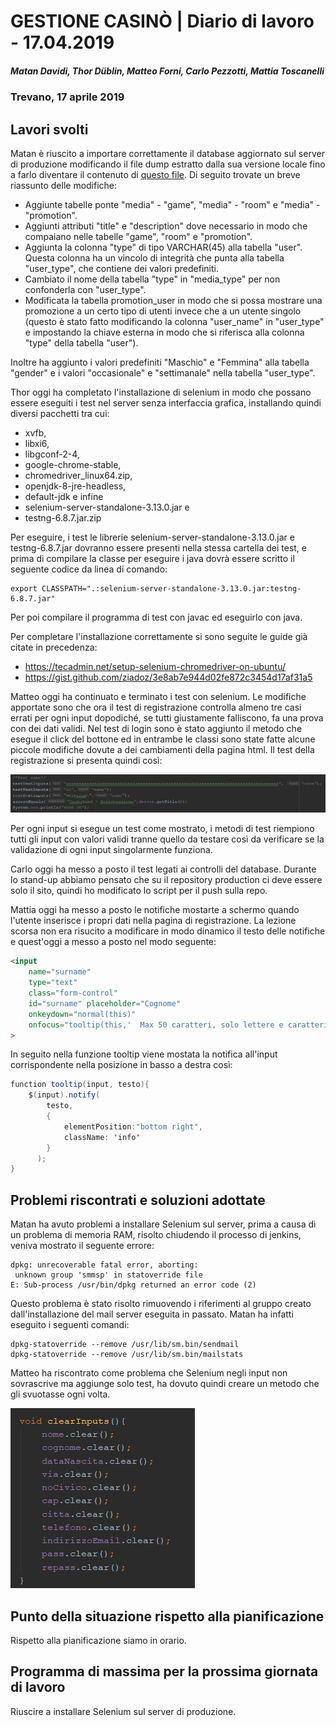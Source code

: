 # GESTIONE CASINÒ | Diario di lavoro - 17.04.2019
##### Matan Davidi, Thor Düblin, Matteo Forni, Carlo Pezzotti, Mattia Toscanelli
### Trevano, 17 aprile 2019

## Lavori svolti
Matan è riuscito a importare correttamente il database aggiornato sul server di produzione modificando il file dump estratto dalla sua versione locale fino a farlo diventare il contenuto di [questo file](../code/sql/DB/cashyland_db_2.sql). Di seguito trovate un breve riassunto delle modifiche:
- Aggiunte tabelle ponte "media" - "game", "media" - "room" e "media" - "promotion".
- Aggiunti attributi "title" e "description" dove necessario in modo che compaiano nelle tabelle "game", "room" e "promotion".
- Aggiunta la colonna "type" di tipo VARCHAR(45) alla tabella "user". Questa colonna ha un vincolo di integrità che punta alla tabella "user_type", che contiene dei valori predefiniti.
- Cambiato il nome della tabella "type" in "media_type" per non confonderla con "user_type".
- Modificata la tabella promotion_user in modo che si possa mostrare una promozione a un certo tipo di utenti invece che a un utente singolo (questo è stato fatto modificando la colonna "user_name" in "user_type" e impostando la chiave esterna in modo che si riferisca alla colonna "type" della tabella "user").

Inoltre ha aggiunto i valori predefiniti "Maschio" e "Femmina" alla tabella "gender" e i valori "occasionale" e "settimanale" nella tabella "user_type".

Thor oggi ha completato l'installazione di selenium in modo che possano essere eseguiti i test nel server senza interfaccia grafica, installando quindi diversi pacchetti tra cui:
- xvfb,
- libxi6,
- libgconf-2-4,
- google-chrome-stable,
- chromedriver_linux64.zip,
- openjdk-8-jre-headless,
- default-jdk e infine
- selenium-server-standalone-3.13.0.jar e
- testng-6.8.7.jar.zip

Per eseguire, i test le librerie selenium-server-standalone-3.13.0.jar e testng-6.8.7.jar dovranno essere presenti nella stessa cartella dei test, e prima di compilare la classe per eseguire i java dovrà essere scritto il seguente codice da linea di comando:
```
export CLASSPATH=".:selenium-server-standalone-3.13.0.jar:testng-6.8.7.jar"
```
Per poi compilare il programma di test con javac ed eseguirlo con java.

Per completare l'installazione correttamente si sono seguite le guide già citate in precedenza:
- https://tecadmin.net/setup-selenium-chromedriver-on-ubuntu/
- https://gist.github.com/ziadoz/3e8ab7e944d02fe872c3454d17af31a5

Matteo oggi ha continuato e terminato i test con selenium. Le modifiche apportate sono che ora il test di registrazione controlla almeno tre casi errati per ogni input dopodiché, se tutti giustamente falliscono, fa una prova con dei dati validi.
Nel test di login sono è stato aggiunto il metodo che esegue il click del bottone ed in entrambe le classi sono state fatte alcune piccole modifiche dovute a dei cambiamenti della pagina html.
Il test della registrazione si presenta quindi così:

![Registration test](../media/SeleniumRegistrationNameTest.png)

Per ogni input si esegue un test come mostrato, i metodi di test riempiono tutti gli input con valori validi tranne quello da testare così da verificare se la validazione di ogni input singolarmente funziona.

Carlo oggi ha messo a posto il test legati ai controlli del database. Durante lo stand-up abbiamo pensato che su il repository production ci deve essere solo il sito, quindi ho modificato lo script per il push sulla repo.

Mattia oggi ha messo a posto le notifiche mostarte a schermo quando l'utente inserisce i propri dati nella pagina di registrazione. La lezione scorsa non era risucito a modificare in modo dinamico il testo delle notifiche e quest'oggi a messo a posto nel modo seguente:
```html
<input 
	name="surname" 
	type="text" 
	class="form-control" 
	id="surname" placeholder="Cognome" 
	onkeydown="normal(this)" 
	onfocus="tooltip(this,'  Max 50 caratteri, solo lettere e caratteri da scrittura')"
>
```

In seguito nella funzione tooltip viene mostata la notifica all'input corrispondente nella posizione in basso a destra così:
```java
function tooltip(input, testo){
    $(input).notify(
        testo, 
        { 
            elementPosition:"bottom right",
            className: 'info'
        }
      );
}
```

##  Problemi riscontrati e soluzioni adottate
Matan ha avuto problemi a installare Selenium sul server, prima a causa di un problema di memoria RAM, risolto chiudendo il processo di jenkins, veniva mostrato il seguente errore:
```
dpkg: unrecoverable fatal error, aborting:
 unknown group 'smmsp' in statoverride file
E: Sub-process /usr/bin/dpkg returned an error code (2)
```
Questo problema è stato risolto rimuovendo i riferimenti al gruppo creato dall'installazione del mail server eseguita in passato. Matan ha infatti eseguito i seguenti comandi:
```
dpkg-statoverride --remove /usr/lib/sm.bin/sendmail
dpkg-statoverride --remove /usr/lib/sm.bin/mailstats
```

Matteo ha riscontrato come problema che Selenium negli input non sovrascrive ma aggiunge solo test, ha dovuto quindi creare un metodo che gli svuotasse ogni volta.

![Clear inpus method](../media/SeleniumClearMethod.png)

##  Punto della situazione rispetto alla pianificazione
Rispetto alla pianificazione siamo in orario.

## Programma di massima per la prossima giornata di lavoro
Riuscire a installare Selenium sul server di produzione.

